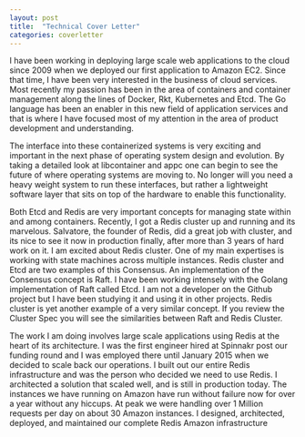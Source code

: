 ```yaml
---
layout: post
title:  "Technical Cover Letter"
categories: coverletter
---
```


I have been working in deploying large scale web applications to the cloud since 2009 when we deployed our first application to Amazon EC2.  Since that time, I have been very interested in the business of cloud services.  Most recently my passion has been in the area of containers and container management along the lines of Docker, Rkt, Kubernetes and Etcd.  The Go language has been an enabler in this new field of application services and that is where I have focused most of my attention in the area of product development and understanding.

The interface into these containerized systems is very exciting and important in the next phase of operating system design and evolution.  By taking a detailed look at libcontainer and appc one can begin to see the future of where operating systems are moving to.  No longer will you need a heavy weight system to run these interfaces, but rather a lightweight software layer that sits on top of the hardware to enable this functionality.

Both Etcd and Redis are very important concepts for managing state within and among containers.  Recently, I got a Redis cluster up and running and its marvelous.  Salvatore, the founder of Redis, did a great job with cluster, and its nice to see it now in production finally, after more than 3 years of hard work on it.  I am excited about Redis cluster.  One of my main expertises is working with state machines across multiple instances.  Redis cluster and Etcd are two examples of this Consensus.  An implementation of the Consensus concept is Raft.  I have been working intensely with the Golang implementation of Raft called Etcd.  I am not a developer on the Github project but I have been studying it and using it in other projects.  Redis cluster is yet another example of a very similar concept.  If you review the Cluster Spec you will see the similarities between Raft and Redis Cluster.

The work I am doing involves large scale applications using Redis at the heart of its architecture.  I was the first engineer hired at Spinnakr post our funding round and I was employed there until January 2015 when we decided to scale back our operations. I built out our entire Redis infrastructure and was the person who decided we need to use Redis.  I architected a solution that scaled well, and is still in production today.  The instances we have running on Amazon have run without failure now for over a year without any hiccups.  At peak we were handling over 1 Million requests per day on about 30 Amazon instances.  I designed, architected, deployed, and maintained our complete Redis Amazon infrastructure
